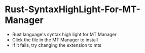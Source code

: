 # Rust-SyntaxHighLight-For-MT-Manager

- Rust language's syntax high light for MT Manager
- Click the file in the MT Manager to install
- If it fails, try changing the extension to mts

